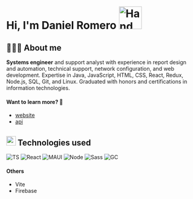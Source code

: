 <h1>Hi, I'm Daniel Romero <img src="https://github.com/DevAlejandroRC/DevAlejandroRC/assets/53066396/6b75b00f-0f8d-44ec-9f59-4dfc1e5536fc" alt="Hand Waving" width="60px"/></h1>

## 👨🏻‍💻 About me
**Systems engineer** and support analyst with experience in report design and automation, technical support, network configuration, and web development. Expertise in Java, JavaScript, HTML, CSS, React, Redux, Node.js, SQL, Git, and Linux. Graduated with honors and certifications in information technologies.

####  Want to learn more? :eyes:

- [website](https://danielromero-porfoliocode.web.app/)
- [api](https://github.com/DevAlejandroRC/ApiPortfolio.git)

## <img src="https://media2.giphy.com/media/QssGEmpkyEOhBCb7e1/giphy.gif?cid=ecf05e47a0n3gi1bfqntqmob8g9aid1oyj2wr3ds3mg700bl&rid=giphy.gif" width ="25"> Technologies used
![TS](https://img.shields.io/badge/TypeScript-007ACC?style=for-the-badge&logo=typescript&logoColor=white)
![React](https://img.shields.io/badge/React-20232A?style=for-the-badge&logo=react&logoColor=61DAFB)
![MAUI](https://img.shields.io/badge/Material--UI-0081CB?style=for-the-badge&logo=material-ui&logoColor=white)
![Node](https://img.shields.io/badge/Node.js-43853D?style=for-the-badge&logo=node.js&logoColor=white)
![Sass](https://img.shields.io/badge/Sass-CC6699?style=for-the-badge&logo=sass&logoColor=white)
![GC](https://img.shields.io/badge/Google_Cloud-4285F4?style=for-the-badge&logo=google-cloud&logoColor=white)
#### Others
- Vite
- Firebase
